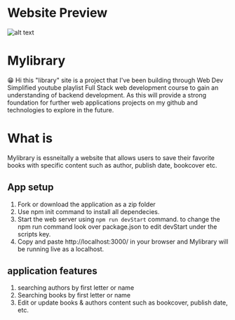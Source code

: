 
# Website Preview 

![alt text](https://github.com/Alicodedev/library/blob/main/mylibrary.PNG)
# Mylibrary 
😁 Hi this "library" site is a project that I've been building through Web Dev Simplified youtube playlist Full Stack web development 
course to gain an understanding of backend development. As this will provide a strong foundation for further web applications 
projects on my github and technologies to explore in the future.

# What is
Mylibrary is essneitally a website that allows users to save their favorite books with specific content such as author, publish date, bookcover etc.


## App setup
1. Fork or download the application as a zip folder
2. Use npm init command to install all dependecies.
3. Start the web server using `npm run devStart` command. to change the npm run command look over package.json to edit devStart under the scripts key.
4. Copy and paste http://localhost:3000/ in your browser and Mylibrary will be running live as a localhost.

## application features
1. searching authors by first letter or name
2. Searching books by first letter or name 
3. Edit or update books & authors content such as bookcover, publish date, etc.

